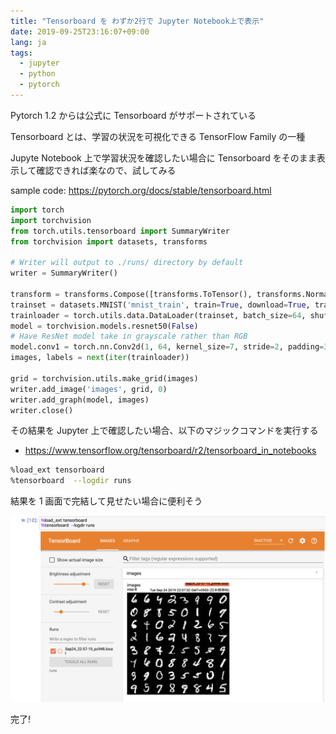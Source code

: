 ```yaml
---
title: "Tensorboard を わずか2行で Jupyter Notebook上で表示"
date: 2019-09-25T23:16:07+09:00
lang: ja
tags:
  - jupyter
  - python
  - pytorch
---
```


Pytorch 1.2 からは公式に Tensorboard がサポートされている

Tensorboard とは、学習の状況を可視化できる TensorFlow Family の一種

Jupyte Notebook 上で学習状況を確認したい場合に Tensorboard をそのまま表示して確認できれば楽なので、試してみる

sample code: https://pytorch.org/docs/stable/tensorboard.html

```python
import torch
import torchvision
from torch.utils.tensorboard import SummaryWriter
from torchvision import datasets, transforms

# Writer will output to ./runs/ directory by default
writer = SummaryWriter()

transform = transforms.Compose([transforms.ToTensor(), transforms.Normalize((0.5,), (0.5,))])
trainset = datasets.MNIST('mnist_train', train=True, download=True, transform=transform)
trainloader = torch.utils.data.DataLoader(trainset, batch_size=64, shuffle=True)
model = torchvision.models.resnet50(False)
# Have ResNet model take in grayscale rather than RGB
model.conv1 = torch.nn.Conv2d(1, 64, kernel_size=7, stride=2, padding=3, bias=False)
images, labels = next(iter(trainloader))

grid = torchvision.utils.make_grid(images)
writer.add_image('images', grid, 0)
writer.add_graph(model, images)
writer.close()
```

その結果を Jupyter 上で確認したい場合、以下のマジックコマンドを実行する

- https://www.tensorflow.org/tensorboard/r2/tensorboard_in_notebooks

```bash
%load_ext tensorboard
%tensorboard  --logdir runs
```

結果を 1 画面で完結して見せたい場合に便利そう

![tensorboard in jupyter notebook](/posts/2019-09-25/images/1.png)

完了!
